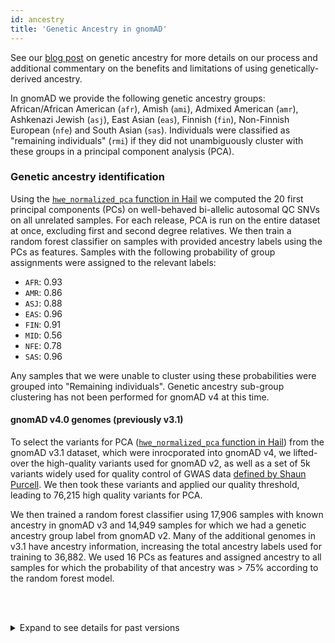 ```yaml
---
id: ancestry
title: 'Genetic Ancestry in gnomAD'
---
```


See our [blog post](https://gnomad.broadinstitute.org/news/2023-11-genetic-ancestry) on genetic ancestry for more details on our process and additional commentary on the benefits and limitations of using genetically-derived ancestry.

In gnomAD we provide the following genetic ancestry groups: African/African American (`afr`), Amish (`ami`), Admixed American (`amr`), Ashkenazi Jewish (`asj`), East Asian (`eas`), Finnish (`fin`), Non-Finnish European (`nfe`) and South Asian (`sas`). Individuals were classified as "remaining individuals" (`rmi`) if they did not unambiguously cluster with these groups in a principal component analysis (PCA).

### Genetic ancestry identification

Using the [`hwe_normalized_pca` function in Hail](https://hail.is/docs/0.2/methods/genetics.html#hail.methods.hwe_normalized_pca) we computed the 20 first principal components (PCs) on well-behaved bi-allelic autosomal QC SNVs on all unrelated samples. For each release, PCA is run on the entire dataset at once, excluding first and second degree relatives. We then train a random forest classifier on samples with provided ancestry labels using the PCs as features. Samples with the following probability of group assignments were assigned to the relevant labels:

- `AFR`: 0.93
- `AMR`: 0.86
- `ASJ`: 0.88
- `EAS`: 0.96
- `FIN`: 0.91
- `MID`: 0.56
- `NFE`: 0.78
- `SAS`: 0.96

Any samples that we were unable to cluster using these probabilities were grouped into "Remaining individuals". Genetic ancestry sub-group clustering has not been performed for gnomAD v4 at this time.

#### gnomAD v4.0 genomes (previously v3.1)

To select the variants for PCA ([`hwe_normalized_pca` function in Hail](https://hail.is/docs/0.2/methods/genetics.html#hail.methods.hwe_normalized_pca)) from the gnomAD v3.1 dataset, which were inrocporated into gnomAD v4, we lifted-over the high-quality variants used for gnomAD v2, as well as a set of 5k variants widely used for quality control of GWAS data [defined by Shaun Purcell](https://www.nature.com/articles/nature12975). We then took these variants and applied our quality threshold, leading to 76,215 high quality variants for PCA.

We then trained a random forest classifier using 17,906 samples with known ancestry in gnomAD v3 and 14,949 samples for which we had a genetic ancestry group label from gnomAD v2. Many of the additional genomes in v3.1 have ancestry information, increasing the total ancestry labels used for training to 36,882. We used 16 PCs as features and assigned ancestry to all samples for which the probability of that ancestry was > 75% according to the random forest model.

<br/><br/>

<details>

<summary>Expand to see details for past versions</summary>

#### gnomAD v2

For gnomAD v2, we used 94,176 training sites that were shared by exomes and genomes and passed our high quality thresholds for PCA. The random forest model was trained using a set of 52,768 samples for which we knew the genetic ancestry. Because there were only 31 South Asian (`sas`) samples among the genomes, we manually assigned these to other (`oth`) genetic ancestry as well, due to their low number.

### Genetic ancestry sub-group assignment (gnomAD v2 only)

Genetic ancestry sub-groups were computed for European and East Asian samples using PCA. The reason for computing for these two genetic ancestry groups only was (1) the presence of reliable labels of known sub-population for large enough samples of the data, and (2) the resulting PCA was convincingly splitting the data into separate clusters that matched our known labels. The following steps were taken for the non-Finnish European and East Asian samples separately:

1. High-quality sites (same used for relatedness) were extracted for all samples of that genetic ancestry group.
2. Sites were further filtered to exclude
   - Sites where the allele frequency in that group was < 0.1%
   - Sites where any platform had > 0.1% missingness (or more than 1 missing sample if there were less than 1,000 samples for a given platform)
3. Remaining sites were LD-pruned in that population down to r<sup>2</sup> = 0.1
4. PCs were computed using [`hwe_normalized_pca` in Hail](https://hail.is/docs/0.2/methods/genetics.html#hail.methods.hwe_normalized_pca).
5. A random forest (RF) model was created using:
   - European samples: 3 first PCs as features and known genetic ancestry sub-group labels for 17,102 samples
   - East Asian samples: first 2 PCs as features and known sub-continental population labels for 2,067 samples.
6. All samples with a random forest prediction probability > 90% according to the random forest were assigned a genetic ancestry sub-group. Other samples were labeled with the other non-Finnish European (`onf`) or other East Asian (`oea`) ancestry depending on their genetic ancestry group label.

For gnomAD v2, we also provide genetic ancestry sub-groups sub-continental information for the East Asian (Koreans (`kor`) and Japanese (`jpn`)) and Non-Finnish European (Bulgarian (`bgr`), Estonian (`est`), North-Western European (`nwe`), Southern European (`seu`) and Swedish (`swe`)) populations.

</details>
